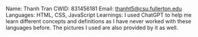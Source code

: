 Name: Thanh Tran
CWID: 831456181
Email: thanht5@csu.fullerton.edu
Languages: HTML, CSS, JavaScript
Learnings: I used ChatGPT to help me learn different concepts and definitions as I have never worked with these languages before. The pictures I used are also provided by it as well.
